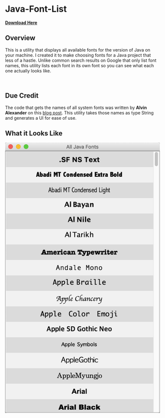 # Java-Font-List

[**Download Here**](https://github.com/VictorSuciu/README-Assets/tree/master/Java-Font-List/Downloads)

## Overview

This is a utility that displays all available fonts for the version of 
Java on your machine. I created it to make choosing fonts for a Java project 
that  less of a hastle. Unlike common search results on Google that only 
list font names, this utility lists each font in its own font so you can 
see what each one actually looks like.

<br>

## Due Credit

The code that gets the names of all system fonts was written by **Alvin Alexander** 
on this [blog post](https://alvinalexander.com/blog/post/jfc-swing/swing-faq-list-fonts-current-platform).
This utility takes those names as type String and generates a UI for ease of use.

## What it Looks Like

![alt text](https://github.com/VictorSuciu/README-Assets/blob/master/Java-Font-List/Images/UI-Screenshot.png)
